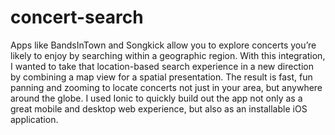 # concert-search

Apps like BandsInTown and Songkick allow you to explore concerts you’re likely to enjoy by searching within a geographic region. With this integration, I wanted to take that location-based search experience in a new direction by combining a map view for a spatial presentation. The result is fast, fun panning and zooming to locate concerts not just in your area, but anywhere around the globe. I used Ionic to quickly build out the app not only as a great mobile and desktop web experience, but also as an installable iOS application.
